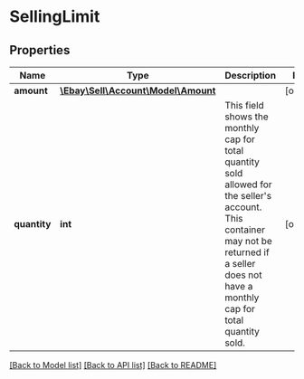 # SellingLimit

## Properties
Name | Type | Description | Notes
------------ | ------------- | ------------- | -------------
**amount** | [**\Ebay\Sell\Account\Model\Amount**](Amount.md) |  | [optional] 
**quantity** | **int** | This field shows the monthly cap for total quantity sold allowed for the seller&#x27;s account. This container may not be returned if a seller does not have a monthly cap for total quantity sold. | [optional] 

[[Back to Model list]](../../README.md#documentation-for-models) [[Back to API list]](../../README.md#documentation-for-api-endpoints) [[Back to README]](../../README.md)

